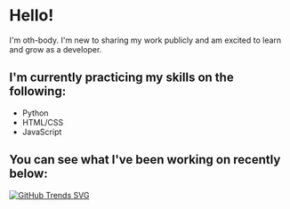 # Hello!
I'm oth-body. I'm new to sharing my work publicly and am excited to learn and grow as a developer. 

## I'm currently practicing my skills on the following:

- Python
- HTML/CSS
- JavaScript

## You can see what I've been working on recently below:

[![GitHub Trends SVG](https://api.githubtrends.io/user/svg/oth-body/repos?time_range=six_months&theme=dark)](https://githubtrends.io)
 

